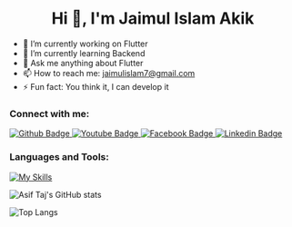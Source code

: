  <h1 align="center">Hi 👋, I'm Jaimul Islam Akik</h1>

- 🔭 I’m currently working on Flutter
- 🌱 I’m currently learning Backend
- 💬 Ask me anything about Flutter 
- 📫 How to reach me: jaimulislam7@gmail.com
- ⚡ Fun fact: You think it, I can develop it 
  
### Connect with me:
<div id="badges">
  <a href="https://github.com/devjaimul">
    <img src="https://img.shields.io/badge/Github-white?style=for-the-badge&logo=Github&logoColor=black" alt="Github Badge"/>
  </a>
   <a href="https://www.youtube.com/https://www.youtube.com/@devjaimul">
    <img src="https://img.shields.io/badge/YouTube-red?style=for-the-badge&logo=youtube&logoColor=white" alt="Youtube Badge"/>
  </a>
   <a href="https://www.facebook.com/akik404?mibextid=ZbWKwL">
    <img src="https://img.shields.io/badge/Facebook-blue?style=for-the-badge&logo=facebook&logoColor=white" alt="Facebook Badge"/>
  </a>
   <a href="https://www.linkedin.com/in/jaimul-islam-akik-8681a3292?utm_source=share&utm_campaign=share_via&utm_content=profile&utm_medium=android_app">
    <img src="https://img.shields.io/badge/Linkedin-blue?style=for-the-badge&logo=linkedin&logoColor=white" alt="Linkedin Badge"/>
  </a>
</div>

### Languages and Tools:
[![My Skills](https://skillicons.dev/icons?i=flutter,dart,firebase,github,git,postman,figma&perline=5)](https://skillicons.dev)

![Asif Taj's GitHub stats](https://github-readme-stats.vercel.app/api?username=devjaimul&show_icons=true&theme=dark)

![Top Langs](https://github-readme-stats.vercel.app/api/top-langs/?username=devjaimul&theme=dark)


<br>
